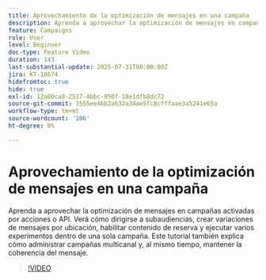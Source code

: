 ```yaml
---
title: Aprovechamiento de la optimización de mensajes en una campaña
description: Aprenda a aprovechar la optimización de mensajes en campañas activadas por acciones o API. Verá cómo dirigirse a subaudiencias, crear variaciones de mensajes por ubicación, habilitar contenido de reserva y ejecutar varios experimentos dentro de una sola campaña. Este tutorial también explica cómo administrar campañas multicanal y, al mismo tiempo, mantener la coherencia del mensaje.
feature: Campaigns
role: User
level: Beginner
doc-type: Feature Video
duration: 143
last-substantial-update: 2025-07-31T00:00:00Z
jira: KT-18674
hidefromtoc: true
hide: true
exl-id: 12a80ca8-2517-4bbc-950f-18e1dfb8dc72
source-git-commit: 3555ee46b2a632a34ae5fc8cfffaae3a5241e65a
workflow-type: tm+mt
source-wordcount: '106'
ht-degree: 0%

---
```


# Aprovechamiento de la optimización de mensajes en una campaña

Aprenda a aprovechar la optimización de mensajes en campañas activadas por acciones o API. Verá cómo dirigirse a subaudiencias, crear variaciones de mensajes por ubicación, habilitar contenido de reserva y ejecutar varios experimentos dentro de una sola campaña. Este tutorial también explica cómo administrar campañas multicanal y, al mismo tiempo, mantener la coherencia del mensaje.

>[!VIDEO](https://video.tv.adobe.com/v/3470368/?learn=on&enablevpops)
